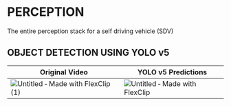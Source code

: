 # PERCEPTION
The entire perception stack for a self driving vehicle (SDV)  


## OBJECT DETECTION USING YOLO v5

Original Video | YOLO v5 Predictions
--- | ---
![Untitled ‑ Made with FlexClip (1)](https://user-images.githubusercontent.com/55876739/132397518-7de538c2-c9b7-4298-89b3-bb29c68d5604.gif)  | ![Untitled ‑ Made with FlexClip](https://user-images.githubusercontent.com/55876739/132398460-ff326871-e325-45bf-a292-55334b36c150.gif)
